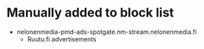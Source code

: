 # Manually added to block list
- nelonenmedia-pmd-ads-spotgate.nm-stream.nelonenmedia.fi
  - Ruutu.fi advertisements
